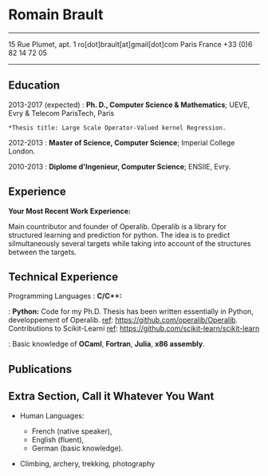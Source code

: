 Romain Brault
============

---------------------   ------------------------------
15 Rue Plumet, apt. 1   ro[dot]brault[at]gmail[dot]com
Paris
France                          +33 (0)6 82 14 72 05
---------------------   ------------------------------

Education
---------

2013-2017 (expected)
:   **Ph. D., Computer Science & Mathematics**; UEVE, Evry & Telecom ParisTech,
Paris

    *Thesis title: Large Scale Operator-Valued kernel Regression.

2012-2013
:   **Master of Science, Computer Science**; Imperial College London.


2010-2013
:   **Diplome d'Ingenieur, Computer Science**; ENSIIE, Evry.

Experience
----------

**Your Most Recent Work Experience:**


Main countributor and founder of Operalib. Operalib is a library
for structured learning and prediction for python. The idea is to predict
silmultaneously several targets while taking into account of the structures
between the targets.

[ref]: https://github.com/operalib/operalib

Technical Experience
--------------------

Programming Languages
:   **C/C++:**


:   **Python:** Code for my Ph.D. Thesis has been written essentially in
Python, developpement of Operalib. [ref]: https://github.com/operalib/Operalib.
Contributions to Scikit-Learni [ref]:
https://github.com/scikit-learn/scikit-learn


:   Basic knowledge of  **OCaml**, **Fortran**, **Julia**, **x86 assembly**.

Publications
------------


Extra Section, Call it Whatever You Want
----------------------------------------

* Human Languages:

     * French (native speaker),
     * English (fluent),
     * German (basic knowledge).

* Climbing, archery, trekking, photography

[ref]: https://500px.com/romainbrault
